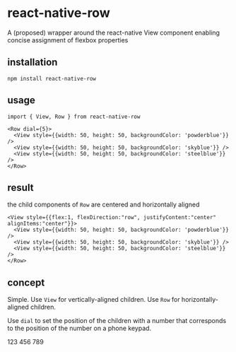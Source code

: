 # react-native-row

A (proposed) wrapper around the react-native View component enabling concise assignment of flexbox properties

## installation 

    npm install react-native-row

## usage

    import { View, Row } from react-native-row
    
    <Row dial={5}>
      <View style={{width: 50, height: 50, backgroundColor: 'powderblue'}} />
      <View style={{width: 50, height: 50, backgroundColor: 'skyblue'}} />
      <View style={{width: 50, height: 50, backgroundColor: 'steelblue'}} />
    </Row>
    
## result

the child components of `Row` are centered and horizontally aligned 

    <View style={{flex:1, flexDirection:"row", justifyContent:"center" alignItems:"center"}}>   
      <View style={{width: 50, height: 50, backgroundColor: 'powderblue'}} />
      <View style={{width: 50, height: 50, backgroundColor: 'skyblue'}} />
      <View style={{width: 50, height: 50, backgroundColor: 'steelblue'}} />
    </Row>
    
## concept

Simple. Use `View` for vertically-aligned children. Use `Row` for horizontally-aligned children. 

Use `dial` to set the position of the children with a number that corresponds to the position of the number on a phone keypad.

123
456
789

